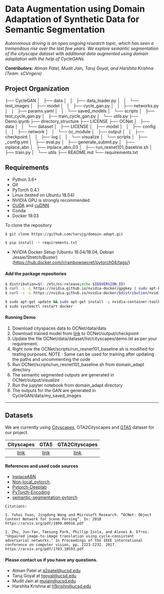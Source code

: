 
Data Augmentation using Domain Adaptation of Synthetic Data for Semantic Segmentation
===================================

_Autonomous driving is an open ongoing research topic, which has seen a tremendous rise over the last few years. We explore semantic segmentation of the cityscape dataset with additional data augmented using domain adaptation with the help of CycleGANs._


_**Contributors:** Atman Patel, Mudit Jain, Taruj Goyal, and Harshita Krishna (Team: sCVngers)_

Project Organization
------------
├── CycleGAN
│   ├── data
│   │   ├── data_loader.py
│   │   └── test_images
│   ├── model
│   │   ├── cycle_gan.py
│   │   ├── networks.py
│   │   ├── params.yaml
│   │   └── saved_models
│   └── scripts
│       ├── test_cycle_gan.py
│       ├── train_cycle_gan.py
│       └── utils.py
├── Demo.ipynb
├── directory_structure
├── LICENSE
├── OCNet
│   ├── data
│   │   └── dataset
│   ├── LICENSE
│   ├── model
│   │   ├── config
│   │   ├── network
│   │   └── oc_module
│   ├── output
│   │   ├── checkpoint
│   │   ├── log
│   │   └── visualize
│   └── scripts
│       ├── _config.yml
│       ├── eval.py
│       ├── generate_submit.py
│       ├── inplace_abn
│       ├── inplace_abn_03
│       ├── run_resnet101_baseline.sh
│       ├── train.py
│       └── utils
├── README.md
└── requirements.txt

Requirements
-----------
 - Python 3.6+
 - Git
 - PyTorch 0.4.1
- Linux (tested on Ubuntu 18.04)
- NVIDIA GPU is strongly recommended
- [CUDA](https://developer.nvidia.com/cuda-downloads) and [cuDNN](https://developer.nvidia.com/cudnn)
 - Conda
 - Docker 19.03

To clone the repository
``` bash
$ git clone https://github.com/tarujg/domain-adapt.git
```
 ``` bash
$ pip install -r requirements.txt
```

 - NVIDIA Docker Setup (Ubuntu 16.04/18.04, Debian Jessie/Stretch/Buster)(https://hub.docker.com/r/rainbowsecret/pytorch04/tags/)
#### Add the package repositories
``` bash
$ distribution=$(. /etc/os-release;echo $ID$VERSION_ID)
$ curl -s -L https://nvidia.github.io/nvidia-docker/gpgkey | sudo apt-key add -
$ curl -s -L https://nvidia.github.io/nvidia-docker/$distribution/nvidia-docker.list | sudo tee /etc/apt/sources.list.d/nvidia-docker.list

$ sudo apt-get update && sudo apt-get install -y nvidia-container-toolkit
$ sudo systemctl restart docker
```

#### Running Demo
1. Download cityspaces data to OCNet/data/data
2. Download trained model from [link](https://drive.google.com/open?id=1Kwk6yLK57ZbRk90fTwg9o1MH0Par1-v8i) to OCNet/output/checkpoint
3. Update the file OCNet/data/dataset/list/cityscapes/demo.lst as per your requirement.
4. Right now the OCNet/scripts/run_resnet101_baseline.sh is modified for testing purposes. NOTE : Same can be used for training after updating the paths and uncommenting the code
5. Run OCNet/scripts/run_resnet101_baseline.sh from domain_adapt directory
6. The semantic segmented outputs are generated in OCNet/output/visualize
7. Run the jupyter notebook from domain_adapt directory
8. The outputs for the GAN are generated in CycleGAN/data/my_saved_images

---
## Datasets
We are currently using [Cityscapes](https://www.cityscapes-dataset.com/), GTA2Cityscapes and [GTA5](https://download.visinf.tu-darmstadt.de/data/from_games/) dataset for our project.

| Cityscapes | GTA5 | GTA2Cityscapes
|:------:|:------:|:------:|
|[link](https://www.cityscapes-dataset.com/)|[link](https://download.visinf.tu-darmstadt.de/data/from_games/)|[link](http://efrosgans.eecs.berkeley.edu/cyclegta/cityscapes2gta.zip)

#### References and used code sources
- [InplaceABN](https://github.com/mapillary/inplace_abn)
- [Non-local_pytorch](https://github.com/AlexHex7/Non-local_pytorch).
- [Pytorch-Deeplab](https://github.com/speedinghzl/Pytorch-Deeplab)
- [PyTorch-Encoding](https://github.com/zhanghang1989/PyTorch-Encoding)
- [semantic-segmentation-pytorch](https://github.com/CSAILVision/semantic-segmentation-pytorch)
```
Citations:

1. Yuhui Yuan, Jingdong Wang and Microsoft Research. “OCNet: Object Context Network for Scene Parsing”. In: 2018
https://arxiv.org/pdf/1809.00916.pdf

2. Zhu, Jun-Yan, Taesung Park, Phillip Isola, and Alexei A. Efros. "Unpaired image-to-image translation using cycle-consistent adversarial networks." In Proceedings of the IEEE international conference on computer vision, pp. 2223-2232. 2017.
https://arxiv.org/pdf/1703.10593.pdf

```

#### Please contact us if you have any questions.
- Atman Patel at <a2patel@ucsd.edu>
- Taruj Goyal at <tgoyal@ucsd.edu>
- Mudit Jain at <mujain@ucsd.edu>
- Harshita Krishna at <h1krishn@ucsd.edu>
